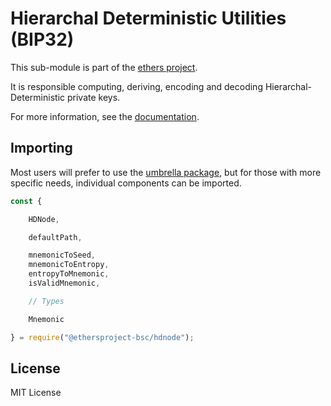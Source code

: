 Hierarchal Deterministic Utilities (BIP32)
==========================================

This sub-module is part of the [ethers project](https://github.com/ethers-io/ethers.js).

It is responsible computing, deriving, encoding and decoding Hierarchal-Deterministic
private keys.

For more information, see the [documentation](https://docs.ethers.io/v5/api/utils/hdnode/).

Importing
---------

Most users will prefer to use the [umbrella package](https://www.npmjs.com/package/ethers),
but for those with more specific needs, individual components can be imported.

```javascript
const {

    HDNode,

    defaultPath,

    mnemonicToSeed,
    mnemonicToEntropy,
    entropyToMnemonic,
    isValidMnemonic,

    // Types

    Mnemonic

} = require("@ethersproject-bsc/hdnode");
```


License
-------

MIT License
